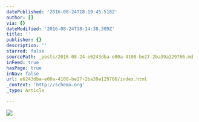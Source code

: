 ```yaml
---
datePublished: '2016-08-24T18:19:45.518Z'
author: []
via: {}
dateModified: '2016-08-24T18:14:38.309Z'
title: ''
publisher: {}
description: ''
starred: false
sourcePath: _posts/2016-08-24-e6243dba-e00a-4108-be27-2ba39a129766.md
inFeed: true
hasPage: true
inNav: false
url: e6243dba-e00a-4108-be27-2ba39a129766/index.html
_context: 'http://schema.org'
_type: Article

---
```

![](https://the-grid-user-content.s3-us-west-2.amazonaws.com/0a0ba4e7-9ecd-470f-85a8-f11fd0b6f169.jpg)